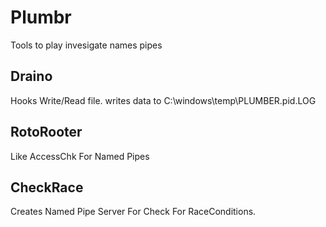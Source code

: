 # Plumbr
Tools to play invesigate names pipes

## Draino
Hooks Write/Read file. writes data to C:\\windows\temp\PLUMBER.pid.LOG

## RotoRooter
Like AccessChk For Named Pipes

## CheckRace
Creates Named Pipe Server For Check For RaceConditions.
